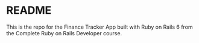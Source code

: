 # README

This is the repo for the Finance Tracker App built with Ruby on Rails 6 from the Complete Ruby on Rails Developer course.
